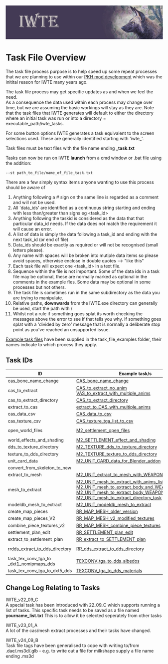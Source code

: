 ![IWTE banner](../IWTEgithub_images/IWTEbanner.jpg)
# Task File Overview
The task file process purpose is to help speed up some repeat processes that we are planning to use within our [PKH mod development](https://discord.gg/wCktBnYnSM) which was the initital reason for IWTE many years ago.
 
The task file process may get specific updates as and when we feel the need.\
As a consequence the data used within each process may change over time, but we are assuming the basic workings will stay as they are.
Note that the task files that IWTE generates will default to either the directory where an initial task was run or into a directory = executable_path/iwte_tasks.

For some button options IWTE generates a task equivalent to the screen selections used. These are generally identified starting with 'iwte_'. 

Task files must be text files with the file name ending **_task.txt**

Tasks can now be run on IWTE **launch** from a cmd window or .bat file using the addition:  
   
    --st path_to_file/name_of_file_task.txt

There are a few simply syntax items anyone wanting to use this process should be aware of
1. Anything following a # sign on the same line is regarded as a comment and will not be used.
2. All 'data_ids' are identified as a continuous string starting and ending with less than/greater than signs eg <task_id>
3. Anything following the taskid is considered as the data that that particular data_id needs. If the data does not match the requirement it will cause an error.
4. A list of data is simply the data following a task_id and ending with the next task_id (or end of file)
5. Data_ids should be exactly as required or will not be recognised (small letters please).
6. Any name with spaces will be broken into mutiple data items so please avoid spaces, otherwise enclose in double quotes -->  "like this"
7. Each task file will expect one <task_id> in a text file.
8. Sequence within the file is not important. Some of the data ids in a task file may be optional, these are normally marked as optional in the comments in the example fles. Some data may be optional in some processes but not others.
9. The task file is sometimes run in the same subdirectory as the data you are trying to manipulate.
10. Relative paths, **downwards** from the IWTE.exe directory can generally be used, start the path with /
11. Whilst not a rule if something goes splat its worth checking the messages above the error to see if that tells you why.  If something goes splat with a 'divided by zero' message that is normally a deliberate stop point as you've reached an unsupported issue.

[Example task files](../task_file_examples) have been supplied in the task_file_examples folder, their names indicate to which process they apply.

## Task IDs
| ID | Example task/s | Documentation / Notes | 
| ----|----|----|
| cas_bone_name_change | [CAS_bone_name_change](../task_file_examples/CAS_bone_name_change_task.txt) |
| cas_to_extract | [CAS_to_extract_no_anim](../task_file_examples/CAS_cas_to_extract_no_anim_task.txt)<br>[VAS_to_extract_with_multiple_anims](../task_file_examples/CAS_cas_to_extract_with_multiple_anims_task.txt) | [strat_models.md](../documentation/strat_models.md)
| cas_to_extract_directory | [CAS_to_extract_directory](../task_file_examples/CAS_cas_to_extract_directory_task.txt)
| extract_to_cas | [extract_to_CAS_with_multiple_anims](../task_file_examples/CAS_extract_to_CAS_with_multiple_anims_task.txt)
| cas_data_csv | [CAS_data_to_csv](../task_file_examples/CAS_data_to_csv_task.txt)
| cas_texture_csv | [CAS_texture_tga_list_to_csv](../task_file_examples/CAS_texture_tga_list_to_csv_task.txt)
| open_world_files | [M2_settlement_open_files](../task_file_examples/M2_settlement_open_files_task.txt) | M2 only, opens .world/.worldcollision and .animinstances files
| world_effects_and_shading | [M2_SETTLEMENT_effect_and_shading](../task_file_examples/M2_SETTLEMENT_world_effect_and_shading_task.txt) | M2 only |
| dds_to_texture_directory | [M2_TEXTURE_dds_to_texture_directory](../task_file_examples/M2_TEXTURE_dds_to_texture_directory_task.txt) | [M2 Texture Conversion Options](Image_Editing_and_Conversion.md#m2-texture-conversion-options) | M2 only |
| texture_to_dds_directory | [M2_TEXTURE_texture_to_dds_directory](../task_file_examples/M2_TEXTURE_texture_to_dds_directory_task.txt) | [M2 Texture Conversion Options](Image_Editing_and_Conversion.md#m2-texture-conversion-options) | 
| unit_card_data | [M2_UNIT_CARD_data_for_Blender_addon](../task_file_examples/M2_UNIT_CARD_data_for_Feral_Blender_addon_task.txt) | M2 only |
| convert_from_skeleton_to_new |
| extract_to_mesh | [M2_UNIT_extract_to_mesh_with_WEAPON_SHIELD_anims](../task_file_examples/M2_UNIT_extract_to_mesh_body_WEAPON_SHIELD_anims_task.txt) | | M2 only |
| mesh_to_extract | [M2_UNIT_mesh_to_extract_with_anims_list](../task_file_examples/M2_UNIT_mesh_to_extract_with_anims_list_task.txt)<br> [M2_UNIT_mesh_to_extract_body_and_WEAPON_anims](../task_file_examples/M2_UNIT_mesh_to_extract_body_and_WEAPON_anims_task.txt)<br>[M2_UNIT_mesh_to_extract_body_WEAPON_and_MOUNT](../task_file_examples/M2_UNIT_mesh_to_extract_body_WEAPON_and_MOUNT_task.txt)<br>[M2_UNIT_mesh_to_extract_directory_task](../task_file_examples/M2_UNIT_mesh_to_extract_directory_task.txt)   | | M2 only |
| modeldb_mesh_to_extract | [M2_UNIT_modeldb_mesh_to_extract](../task_file_examples/M2_UNIT_modeldb_mesh_to_extract_task.txt) |  M2 only |
| create_map_pieces | [RR_MAP_MESH_older_version](../task_file_examples/RR_MAP_MESH_older_version_task.txt) | RR only (map) |
| create_map_pieces_V2 | [RR_MAP_MESH_v2_modified_textures](../task_file_examples/RR_MAP_MESH_v2_modified_textures_task.txt) | RR only (map) |
| combine_piece_textures_v2 | [RR_MAP_MESH_combine_piece_textures](../task_file_examples/RR_MAP_MESH_combine_piece_textures_task.txt) |  RR only (map) |
| settlement_plan_edit  | [RR_SETTLEMENT_plan_edit](../task_file_examples/RR_SETTLEMENT_plan_edit_task.txt) | [battlemap_settlements_RR_and_RTW.md](../documentation/battlemap_settlements_RR_and_RTW.md)  |
| extract_to_settlement_plan | [RR_extract_to_SETTLEMENT_plan](../task_file_examples/RR_extract_to_SETTLEMENT_plan_task.txt)  | RR (/RTW\*)
| rrdds_extract_to_dds_directory | [RR_dds_extract_to_dds_directory](../task_file_examples/RR_dds_extract_to_dds_directory_task.txt) | [RR dds LZ4 Compression Conversion Options](Image_Editing_and_Conversion.md#rr-dds-lz4-compression-conversion-options)  |
| task_tex_conv_tga_to<br>_dxt1_nomipmaps_dds | [TEXCONV_tga_to_dds_albedos](../task_file_examples/TEXCONV_tga_to_dds_albedos_task.txt)  | launches TexConv |
| task_tex_conv_tga_to_dxt5_dds | [TEXCONV_tga_to_dds_materials](../task_file_examples/TEXCONV_tga_to_dds_materials_task.txt)  |  launches TexConv |

## Change Log Relating to Tasks
IWTE_v22_09_C\
A special task has been introduced with 22_09_C which supports running a list of tasks.
This specific task needs to be saved as a file named **yourname_list.txt** 
This is to allow it be selected seperately from other tasks

IWTE_v23_01_A\
A lot of the cas/mesh extract processes and their tasks have changed. 

IWTE_v24_09_B\
Task file tags have been generalised to cope with writing to/from .dae/.ms3d/.glb - e.g. to write out a file for milkshape supply a file name ending .ms3d
